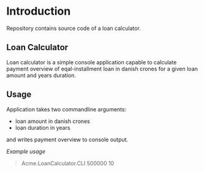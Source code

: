 # Introduction 
Repository contains source code of a loan calculator.

## Loan Calculator
Loan calculator is a simple console application capable to calculate payment overview of eqal-installment loan in danish crones for a given loan amount and years duration.

## Usage
Application takes two commandline arguments:
* loan amount in danish crones
* loan duration in years

and writes payment overview to console output.

*Example usage*
> Acme.LoanCalculator.CLI 500000 10
